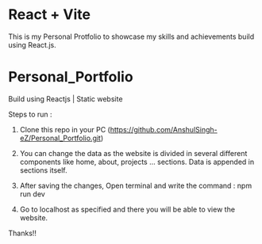 # React + Vite

This is my Personal Protfolio to showcase my skills and achievements build using React.js.

# Personal_Portfolio
Build using Reactjs | Static website

Steps to run : 

1) Clone this repo in your PC (https://github.com/AnshulSingh-eZ/Personal_Portfolio.git)
2) You can change the data as the website is divided in several different components like home, about, projects ... sections. Data is appended in sections itself.
3) After saving the changes, Open terminal and write the command : 
npm run dev

4) Go to localhost as specified and there you will be able to view the website.

Thanks!!
